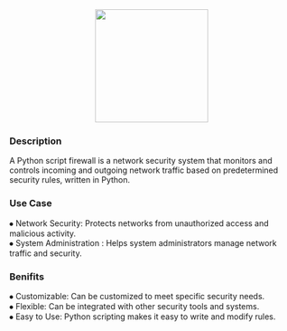 <div align="middle">
<img height="200" src= "https://i.postimg.cc/9fdSNxD0/Firewall-3.jpg"/>
</div>
<div align="left"> <h3>Description</h3></div>
<h><p align="left">A Python script firewall is a network security system that monitors and controls incoming and outgoing network traffic based on predetermined security rules, written in Python.</p></h>
<div align="left"> <h3>Use Case</h3></div>
⦁  Network Security: Protects networks from unauthorized access and malicious activity.
  <div align="left">
⦁  System Administration : Helps system administrators manage network traffic and security.
  <div align="left">

  <div align="left"> <h3>Benifits</h3></div>
⦁  Customizable: Can be customized to meet specific security needs.
  <div align="left">
⦁  Flexible: Can be integrated with other security tools and systems.
  <div align="left">
⦁  Easy to Use: Python scripting makes it easy to write and modify rules.
  <div align="left">
